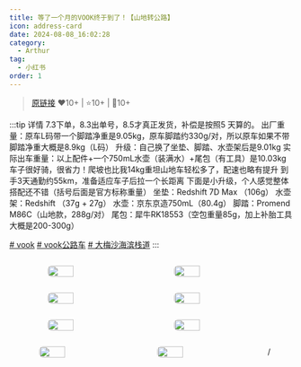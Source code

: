 ```yaml
---
title: 等了一个月的VOOK终于到了！【山地转公路】
icon: address-card
date: 2024-08-08_16:02:28
category:
  - Arthur
tag:
  - 小红书
order: 1
---
```

> [原链接](https://www.xiaohongshu.com/explore/66b4ec140000000025033cb6)
> ❤️10+ | ⭐️10+ | 💬10+

:::tip 详情
7.3下单，8.3出单号，8.5才真正发货，补偿是按照5 天算的。
出厂重量：原车L码带一个脚踏净重是9.05kg，原车脚踏约330g/对，所以原车如果不带脚踏净重大概是8.9kg（L码）
升级：自己换了坐垫、脚踏、水壶架后是9.01kg
实际出车重量：以上配件+一个750mL水壶（装满水）+尾包（有工具）是10.03kg
车子很好骑，很省力！爬坡也比我14kg重坦山地车轻松多了，配速也略有提升
到手3天通勤约55km，准备适应车子后拉一个长距离
下面是小升级，个人感觉整体搭配还不错（括号后面是官方标称重量）
坐垫：Redshift 7D Max （106g）
水壶架：Redshift （37g + 27g）
水壶：京东京造750mL（80.4g）
脚踏：Promend M86C（山地款，288g/对）
尾包：犀牛RK18553（空包重量85g，加上补胎工具大概是200-300g）
	
[# vook](https://www.xiaohongshu.com/search_result/?keyword=vook&type=54&source=web_note_detail_r10) [# vook公路车](https://www.xiaohongshu.com/search_result/?keyword=vook%E5%85%AC%E8%B7%AF%E8%BD%A6&type=54&source=web_note_detail_r10) [# 大梅沙海滨栈道](https://www.xiaohongshu.com/search_result/?keyword=%E5%A4%A7%E6%A2%85%E6%B2%99%E6%B5%B7%E6%BB%A8%E6%A0%88%E9%81%93&type=54&source=web_note_detail_r10)
:::

<div class="image-preview">
<img src="https://pan.4a1801.life:11443/d/NAS/XHS_fsy/66b4ec140000000025033cb6_1.webp" width="210px" style="margin: 5px;" align="center" />
<img src="https://pan.4a1801.life:11443/d/NAS/XHS_fsy/66b4ec140000000025033cb6_2.webp" width="210px" style="margin: 5px;" align="center" />
<img src="https://pan.4a1801.life:11443/d/NAS/XHS_fsy/66b4ec140000000025033cb6_3.webp" width="210px" style="margin: 5px;" align="center" />
<img src="https://pan.4a1801.life:11443/d/NAS/XHS_fsy/66b4ec140000000025033cb6_4.webp" width="210px" style="margin: 5px;" align="center" />
<img src="https://pan.4a1801.life:11443/d/NAS/XHS_fsy/66b4ec140000000025033cb6_5.webp" width="210px" style="margin: 5px;" align="center" />
<img src="https://pan.4a1801.life:11443/d/NAS/XHS_fsy/66b4ec140000000025033cb6_6.webp" width="210px" style="margin: 5px;" align="center" />
<img src="https://pan.4a1801.life:11443/d/NAS/XHS_fsy/66b4ec140000000025033cb6_7.webp" width="210px" style="margin: 5px;" align="center" />
<img src="https://pan.4a1801.life:11443/d/NAS/XHS_fsy/66b4ec140000000025033cb6_8.webp" width="210px" style="margin: 5px;" align="center" />
/</div>

<style>
  .image-preview {
    display: flex;
    justify-content: space-evenly;
    align-items: center;
    flex-wrap: wrap;
  }

  .image-preview > img {
     box-sizing: border-box;
     width: 32% !important;
     padding: 9px;
     border-radius: 16px;
  }

  @media (max-width: 719px){
    .image-preview > img {
      width: 50% !important;
    }
  }

  @media (max-width: 419px){
    .image-preview > img {
      width: 100% !important;
    }
  }
</style>